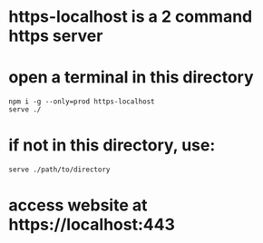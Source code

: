 # https-localhost is a 2 command https server

# open a terminal in this directory
	npm i -g --only=prod https-localhost
	serve ./

# if not in this directory, use:
	serve ./path/to/directory

# access website at https://localhost:443